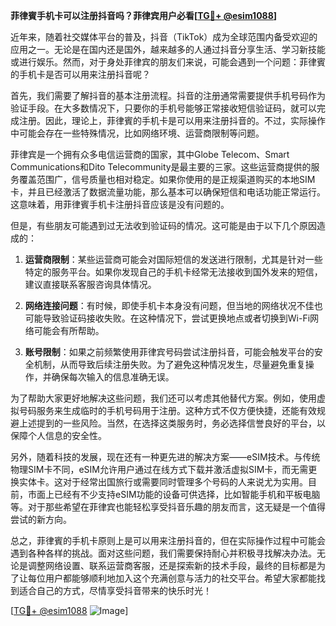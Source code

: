 **菲律賓手机卡可以注册抖音吗？菲律宾用户必看[[TG💪+ @esim1088](https://t.me/s/esim1088)]**

近年来，随着社交媒体平台的普及，抖音（TikTok）成为全球范围内备受欢迎的应用之一。无论是在国内还是国外，越来越多的人通过抖音分享生活、学习新技能或进行娱乐。然而，对于身处菲律宾的朋友们来说，可能会遇到一个问题：菲律賓的手机卡是否可以用来注册抖音呢？

首先，我们需要了解抖音的基本注册流程。抖音的注册通常需要提供手机号码作为验证手段。在大多数情况下，只要你的手机号能够正常接收短信验证码，就可以完成注册。因此，理论上，菲律賓的手机卡是可以用来注册抖音的。不过，实际操作中可能会存在一些特殊情况，比如网络环境、运营商限制等问题。

菲律宾是一个拥有众多电信运营商的国家，其中Globe Telecom、Smart Communications和Dito Telecommunity是最主要的三家。这些运营商提供的服务覆盖范围广，信号质量也相对稳定。如果你使用的是正规渠道购买的本地SIM卡，并且已经激活了数据流量功能，那么基本可以确保短信和电话功能正常运行。这意味着，用菲律賓手机卡注册抖音应该是没有问题的。

但是，有些朋友可能遇到过无法收到验证码的情况。这可能是由于以下几个原因造成的：

1. **运营商限制**：某些运营商可能会对国际短信的发送进行限制，尤其是针对一些特定的服务平台。如果你发现自己的手机卡经常无法接收到国外发来的短信，建议直接联系客服咨询具体情况。
   
2. **网络连接问题**：有时候，即使手机卡本身没有问题，但当地的网络状况不佳也可能导致验证码接收失败。在这种情况下，尝试更换地点或者切换到Wi-Fi网络可能会有所帮助。

3. **账号限制**：如果之前频繁使用菲律宾号码尝试注册抖音，可能会触发平台的安全机制，从而导致后续注册失败。为了避免这种情况发生，尽量避免重复操作，并确保每次输入的信息准确无误。

为了帮助大家更好地解决这些问题，我们还可以考虑其他替代方案。例如，使用虚拟号码服务来生成临时的手机号码用于注册。这种方式不仅方便快捷，还能有效规避上述提到的一些风险。当然，在选择这类服务时，务必选择信誉良好的平台，以保障个人信息的安全性。

另外，随着科技的发展，现在还有一种更先进的解决方案——eSIM技术。与传统物理SIM卡不同，eSIM允许用户通过在线方式下载并激活虚拟SIM卡，而无需更换实体卡。这对于经常出国旅行或需要同时管理多个号码的人来说尤为实用。目前，市面上已经有不少支持eSIM功能的设备可供选择，比如智能手机和平板电脑等。对于那些希望在菲律宾也能轻松享受抖音乐趣的朋友而言，这无疑是一个值得尝试的新方向。

总之，菲律賓的手机卡原则上是可以用来注册抖音的，但在实际操作过程中可能会遇到各种各样的挑战。面对这些问题，我们需要保持耐心并积极寻找解决办法。无论是调整网络设置、联系运营商客服，还是探索新的技术手段，最终的目标都是为了让每位用户都能够顺利地加入这个充满创意与活力的社交平台。希望大家都能找到适合自己的方式，尽情享受抖音带来的快乐时光！

[[TG💪+ @esim1088](https://t.me/s/esim1088) ![Image](https://i.postimg.cc/4NQfJmqS/Snipaste-2025-05-13-00-14-12.png)]